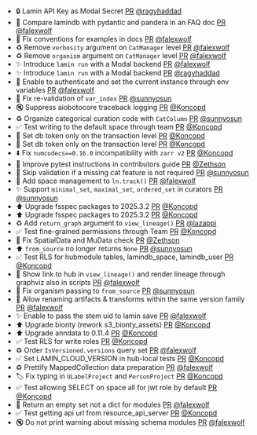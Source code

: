 - 🔒 Lamin API Key as Modal Secret  [PR](https://github.com/laminlabs/lamin-cli/pull/126) [@ragyhaddad](https://github.com/ragyhaddad)
- 🍱 Compare lamindb with pydantic and pandera in an FAQ doc [PR](https://github.com/laminlabs/lamindb/pull/2664) [@falexwolf](https://github.com/falexwolf)
- 📝 Fix conventions for examples in docs [PR](https://github.com/laminlabs/lamindb/pull/2667) [@falexwolf](https://github.com/falexwolf)
- ♻️ Remove `verbosity` argument on `CatManager` level [PR](https://github.com/laminlabs/lamindb/pull/2666) [@falexwolf](https://github.com/falexwolf)
- ♻️ Remove `organism` argument on `CatManager` level [PR](https://github.com/laminlabs/lamindb/pull/2665) [@falexwolf](https://github.com/falexwolf)
- ✨ Introduce `lamin run` with a Modal backend [PR](https://github.com/laminlabs/lamindb/pull/2643) [@falexwolf](https://github.com/falexwolf)
- ✨ Introduce `lamin run` with a Modal backend [PR](https://github.com/laminlabs/lamin-cli/pull/123) [@ragyhaddad](https://github.com/ragyhaddad)
- 🚸 Enable to authenticate and set the current instance through env variables [PR](https://github.com/laminlabs/lamindb-setup/pull/1016) [@falexwolf](https://github.com/falexwolf)
- 🐛 Fix re-validation of `var_index` [PR](https://github.com/laminlabs/lamindb/pull/2648) [@sunnyosun](https://github.com/sunnyosun)
- 🔇 Suppress aiobotocore traceback logging [PR](https://github.com/laminlabs/lamindb-setup/pull/1017) [@Koncopd](https://github.com/Koncopd)
- ♻️ Organize categorical curation code with `CatColumn` [PR](https://github.com/laminlabs/lamindb/pull/2644) [@sunnyosun](https://github.com/sunnyosun)
- ✅ Test writing to the default space through team [PR](https://github.com/laminlabs/lamindb/pull/2647) [@Koncopd](https://github.com/Koncopd)
- 🐛 Set db token only on the transaction level [PR](https://github.com/laminlabs/lamindb/pull/2641) [@Koncopd](https://github.com/Koncopd)
- 🐛 Set db token only on the transaction level [PR](https://github.com/laminlabs/lamindb-setup/pull/1015) [@Koncopd](https://github.com/Koncopd)
- ⬇️ Fix `numcodecs==0.16.0` incompatibility with `zarr v2` [PR](https://github.com/laminlabs/lamindb/pull/2645) [@Koncopd](https://github.com/Koncopd)
- 📝 Improve pytest instructions in contributors guide [PR](https://github.com/laminlabs/lamindb/pull/2633) [@Zethson](https://github.com/Zethson)
- 🎨 Skip validation if a missing cat feature is not required [PR](https://github.com/laminlabs/lamindb/pull/2636) [@sunnyosun](https://github.com/sunnyosun)
- 🚸 Add space management to `ln.track()` [PR](https://github.com/laminlabs/lamindb/pull/2625) [@falexwolf](https://github.com/falexwolf)
- ✨ Support `minimal_set`, `maximal_set`, `ordered_set` in curators [PR](https://github.com/laminlabs/lamindb/pull/2632) [@sunnyosun](https://github.com/sunnyosun)
- ⬆️ Upgrade fsspec packages to 2025.3.2  [PR](https://github.com/laminlabs/lamindb/pull/2631) [@Koncopd](https://github.com/Koncopd)
- ⬆️ Upgrade fsspec packages to 2025.3.2 [PR](https://github.com/laminlabs/lamindb-setup/pull/1014) [@Koncopd](https://github.com/Koncopd)
- ♻️ Add `return_graph` argument to `view_lineage()` [PR](https://github.com/laminlabs/lamindb/pull/2626) [@lazappi](https://github.com/lazappi)
- ✅ Test fine-grained permissions through Team [PR](https://github.com/laminlabs/lamindb/pull/2630) [@Koncopd](https://github.com/Koncopd)
- 🐛 Fix SpatialData and MuData check [PR](https://github.com/laminlabs/lamindb/pull/2627) [@Zethson](https://github.com/Zethson)
- ⬆️ `from_source` no longer returns `None` [PR](https://github.com/laminlabs/lamindb/pull/2628) [@sunnyosun](https://github.com/sunnyosun)
- ✅ Test RLS for hubmodule tables, lamindb_space, lamindb_user [PR](https://github.com/laminlabs/lamindb/pull/2624) [@Koncopd](https://github.com/Koncopd)
- 🚸 Show link to hub in `view_lineage()` and render lineage through graphviz also in scripts [PR](https://github.com/laminlabs/lamindb/pull/2622) [@falexwolf](https://github.com/falexwolf)
- 🐛 Fix organism passing to `from_source` [PR](https://github.com/laminlabs/lamindb/pull/2621) [@sunnyosun](https://github.com/sunnyosun)
- 🚸 Allow renaming artifacts & transforms within the same version family [PR](https://github.com/laminlabs/lamindb/pull/2614) [@falexwolf](https://github.com/falexwolf)
- ✨ Enable to pass the stem uid to lamin save [PR](https://github.com/laminlabs/lamin-cli/pull/125) [@falexwolf](https://github.com/falexwolf)
- ⬆️ Upgrade bionty (rework s3_bionty_assets) [PR](https://github.com/laminlabs/lamindb/pull/2619) [@Koncopd](https://github.com/Koncopd)
- ⬆️ Upgrade anndata to 0.11.4 [PR](https://github.com/laminlabs/lamindb/pull/2613) [@Koncopd](https://github.com/Koncopd)
- ✅ Test RLS for write roles [PR](https://github.com/laminlabs/lamindb/pull/2616) [@Koncopd](https://github.com/Koncopd)
- ♻️ Order `IsVersioned.versions` query set [PR](https://github.com/laminlabs/lamindb/pull/2608) [@falexwolf](https://github.com/falexwolf)
- ✅ Set LAMIN_CLOUD_VERSION in hub-local tests [PR](https://github.com/laminlabs/lamindb-setup/pull/1013) [@Koncopd](https://github.com/Koncopd)
- ♻️ Prettify MappedCollection data preparation [PR](https://github.com/laminlabs/lamindb/pull/2610) [@falexwolf](https://github.com/falexwolf)
- 🏷️ Fix typing in `ULabelProject` and `PersonProject` [PR](https://github.com/laminlabs/lamindb/pull/2607) [@Koncopd](https://github.com/Koncopd)
- ✅ Test allowing SELECT on space all for jwt role by default [PR](https://github.com/laminlabs/lamindb/pull/2605) [@Koncopd](https://github.com/Koncopd)
- 🐛 Return an empty set not a dict for modules [PR](https://github.com/laminlabs/lamindb-setup/pull/1011) [@falexwolf](https://github.com/falexwolf)
- ✅ Test getting api url from resource_api_server [PR](https://github.com/laminlabs/lamindb-setup/pull/1007) [@Koncopd](https://github.com/Koncopd)
- 🔇 Do not print warning about missing schema modules [PR](https://github.com/laminlabs/lamindb-setup/pull/1010) [@falexwolf](https://github.com/falexwolf)
